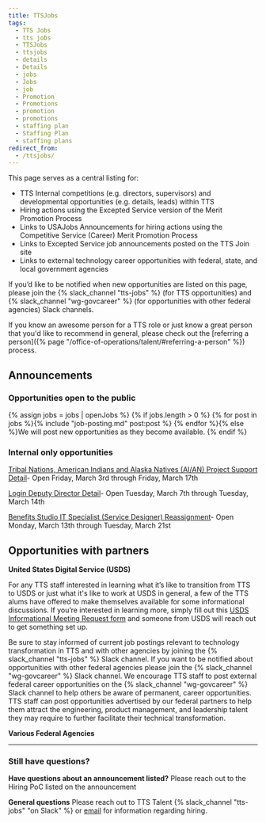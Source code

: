 ```yaml
---
title: TTSJobs
tags:
  - TTS Jobs
  - tts jobs
  - TTSJobs
  - ttsjobs
  - details
  - Details
  - jobs
  - Jobs
  - job
  - Promotion
  - Promotions
  - promotion
  - promotions
  - staffing plan
  - Staffing Plan
  - staffing plans
redirect_from:
  - /ttsjobs/
---
```

This page serves as a central listing for:

* TTS Internal competitions (e.g. directors, supervisors) and developmental
  opportunities (e.g. details, leads) within TTS
* Hiring actions using the Excepted Service version of the Merit Promotion
  Process
* Links to USAJobs Announcements for hiring actions using the Competitive
  Service (Career) Merit Promotion Process
* Links to Excepted Service job announcements posted on the TTS Join site
* Links to external technology career opportunities with federal, state, and
  local government agencies

If you’d like to be notified when new opportunities are listed on this page,
please join the {% slack_channel "tts-jobs" %} (for TTS opportunities) and
{% slack_channel "wg-govcareer" %} (for opportunities with other federal
agencies) Slack channels.

If you know an awesome person for a TTS role or just know a great person that
you'd like to recommend in general, please check out the \[referring a
person]({% page "/office-of-operations/talent/#referring-a-person" %}) process.

## Announcements

### Opportunities open to the public

{% assign jobs = jobs | openJobs %} {% if jobs.length > 0 %}
{% for post in jobs %}{% include "job-posting.md" post:post %}
{% endfor %}{% else %}We will post new opportunities as they become available.
{% endif %}

### Internal only opportunities

[Tribal Nations, American Indians and Alaska Natives (AI/AN) Project Support Detail](https://docs.google.com/document/d/1f1O3k36ZcaR-KSdfeGs01NaYZOa09lAx2tr7RKEDILw/edit)- Open Friday, March 3rd through Friday, March 17th 

[Login Deputy Director Detail](https://docs.google.com/document/d/14eiXe_uTNS34TLo6ba-psqJf6YhX21ny473qNJo2Xg0/edit#)- Open Tuesday, March 7th through Tuesday, March 14th 

[Benefits Studio IT Specialist (Service Designer) Reassignment](https://docs.google.com/document/d/1AtCurRVrml1Bn2aqfJJg79ifIVTqazxEquJoP_6H_yc/edit?usp=sharing)- Open Monday, March 13th through Tuesday, March 21st 

## Opportunities with partners

**United States Digital Service (USDS)**

For any TTS staff interested in learning what it’s like to transition from TTS
to USDS or just what it's like to work at USDS in general, a few of the TTS
alums have offered to make themselves available for some informational
discussions. If you’re interested in learning more, simply fill out this
[USDS Informational Meeting Request form](https://docs.google.com/forms/d/e/1FAIpQLSfzbkhF6ahHv8-mu3BOpl6l7qg_kVyHuGUpDMcA-cPW60BfoQ/viewform?usp=sf_link)
and someone from USDS will reach out to get something set up.

Be sure to stay informed of current job postings relevant to technology
transformation in TTS and with other agencies by joining the
{% slack_channel "tts-jobs" %} Slack channel. If you want to be notified about
opportunities with other federal agencies please join the
{% slack_channel "wg-govcareer" %} Slack channel. We encourage TTS staff to post
external federal career opportunities on the {% slack_channel "wg-govcareer" %}
Slack channel to help others be aware of permanent, career opportunities. TTS
staff can post opportunities advertised by our federal partners to help them
attract the engineering, product management, and leadership talent they may
require to further facilitate their technical transformation.

**Various Federal Agencies**

- - -

### Still have questions?

**Have questions about an announcement listed?** Please reach out to the Hiring
PoC listed on the announcement

**General questions** Please reach out to TTS Talent
{% slack_channel "tts-jobs" "on Slack" %} or
[email](mailto:tts-talentteam@gsa.gov) for information regarding hiring.
